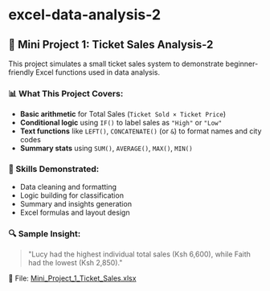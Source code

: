 # excel-data-analysis-2
## 🧮 Mini Project 1: Ticket Sales Analysis-2

This project simulates a small ticket sales system to demonstrate beginner-friendly Excel functions used in data analysis.

### 📊 What This Project Covers:
- **Basic arithmetic** for Total Sales (`Ticket Sold × Ticket Price`)
- **Conditional logic** using `IF()` to label sales as `"High"` or `"Low"`
- **Text functions** like `LEFT()`, `CONCATENATE()` (or `&`) to format names and city codes
- **Summary stats** using `SUM()`, `AVERAGE()`, `MAX()`, `MIN()`

### 🧠 Skills Demonstrated:
- Data cleaning and formatting
- Logic building for classification
- Summary and insights generation
- Excel formulas and layout design

### 🔍 Sample Insight:
> "Lucy had the highest individual total sales (Ksh 6,600), while Faith had the lowest (Ksh 2,850)."

📁 File: [Mini_Project_1_Ticket_Sales.xlsx](./Mini_Project_1_Ticket_Sales.xlsx)

